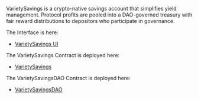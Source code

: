 VarietySavings is a crypto-native savings account that simplifies yield management. Protocol profits are pooled into a DAO-governed treasury with fair reward distributions to depositors who participate in governance.

The Interface is here:
  - [VarietySavings UI](https://varietysavings.bubbleapps.io/)
  
The VarietySavings Contract is deployed here:
  - [VarietySavings](https://mumbai.polygonscan.com/address/0x3A76632723762BABC1cB36037A5aB880b45d3a1F)

The VarietySavingsDAO Contract is deployed here:
  - [VarietySavingsDAO](https://mumbai.polygonscan.com/address/0xA40FC81BAB78d5E4A9e27Cc6f91d11638CF4fCa0)
